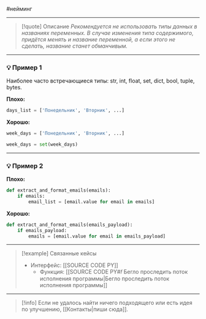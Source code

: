#нейминг 
***

>[!quote] Описание
_Рекомендуется не использовать типы данных в названиях переменных.
В случае изменения типа содержимого, придётся менять и название переменной, а если этого не сделать, название станет обманчивым._

***
### 💡 Пример 1
Наиболее часто встречающиеся типы: str, int, float, set, dict, bool, tuple, bytes.

**Плохо:**
```python
days_list = ['Понедельник', 'Вторник', ...]
```

**Хорошо:**
```python
week_days = ['Понедельник', 'Вторник', ...]
```

```python
week_days = set(week_days)
```

***
### 💡 Пример 2


**Плохо:**
```python
def extract_and_format_emails(emails):
    if emails:
        email_list = [email.value for email in emails]
```

**Хорошо:**
```python
def extract_and_format_emails(emails_payload):
    if emails_payload:
        emails = [email.value for email in emails_payload]
```

***

> [!example] Связанные кейсы
>- Интерфейс: [[SOURCE CODE PY]]
>	- Функция: [[SOURCE CODE PY#𝑓 Бегло проследить поток исполнения программы|Бегло проследить поток исполнения программы]]

***

> [!info]
> Если не удалось найти ничего подходящего или есть идея по улучшению, [[Контакты|пиши сюда]].
